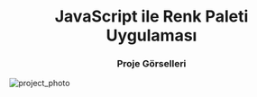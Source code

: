 <h1 align="center">JavaScript ile Renk Paleti Uygulaması</h1>

<h3 align="center">Proje Görselleri</h3>

<img src="https://github.com/alpataseven/jsProject1/blob/main/ColorPaletteProject.png" alt="project_photo" />
